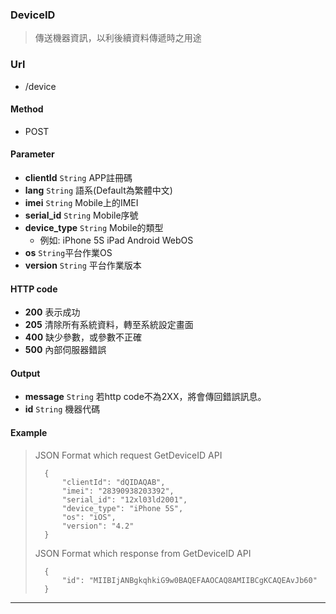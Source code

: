 ### DeviceID
> 傳送機器資訊，以利後續資料傳遞時之用途

### Url
* /device

#### Method
* POST

#### Parameter
* __clientId__ `String` APP註冊碼
* __lang__ `String` 語系(Default為繁體中文)
* __imei__ `String` Mobile上的IMEI
* __serial_id__ `String` Mobile序號
* __device_type__ `String` Mobile的類型
    * 例如: iPhone 5S iPad Android WebOS
* __os__ `String`平台作業OS
* __version__ `String` 平台作業版本

#### HTTP code
* __200__ 表示成功
* __205__ 清除所有系統資料，轉至系統設定畫面
* __400__ 缺少參數，或參數不正確
* __500__ 內部伺服器錯誤

#### Output
* __message__ `String` 若http code不為2XX，將會傳回錯誤訊息。
* __id__ `String` 機器代碼

#### Example
> JSON Format which request GetDeviceID API
>
>		{
>			"clientId": "dQIDAQAB",
>			"imei": "28390938203392",
>			"serial_id": "12xl03ld2001",
>			"device_type": "iPhone 5S",
>			"os": "iOS",
>			"version": "4.2"
>		}
>
> JSON Format which response from GetDeviceID API
>
>		{
>			"id": "MIIBIjANBgkqhkiG9w0BAQEFAAOCAQ8AMIIBCgKCAQEAvJb60"
>		}

---